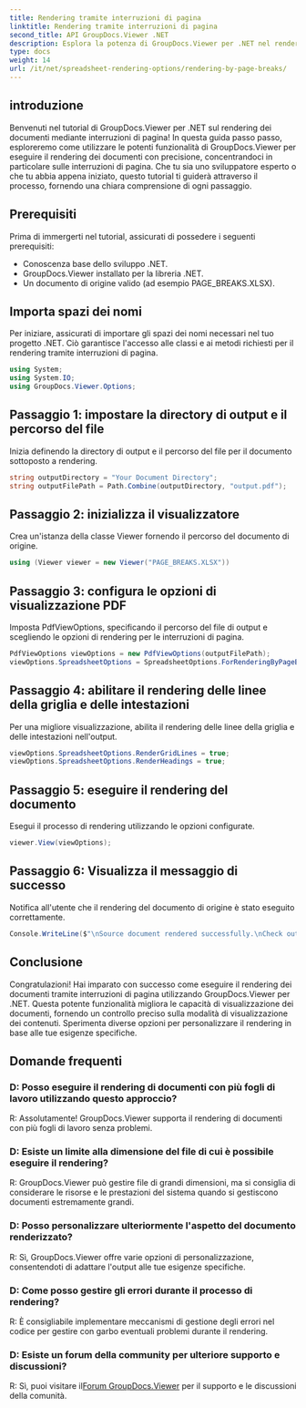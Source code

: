 ```yaml
---
title: Rendering tramite interruzioni di pagina
linktitle: Rendering tramite interruzioni di pagina
second_title: API GroupDocs.Viewer .NET
description: Esplora la potenza di GroupDocs.Viewer per .NET nel rendering di documenti con precisione. Segui il nostro tutorial passo passo per il rendering tramite interruzioni di pagina.
type: docs
weight: 14
url: /it/net/spreadsheet-rendering-options/rendering-by-page-breaks/
---
```

## introduzione
Benvenuti nel tutorial di GroupDocs.Viewer per .NET sul rendering dei documenti mediante interruzioni di pagina! In questa guida passo passo, esploreremo come utilizzare le potenti funzionalità di GroupDocs.Viewer per eseguire il rendering dei documenti con precisione, concentrandoci in particolare sulle interruzioni di pagina. Che tu sia uno sviluppatore esperto o che tu abbia appena iniziato, questo tutorial ti guiderà attraverso il processo, fornendo una chiara comprensione di ogni passaggio.
## Prerequisiti
Prima di immergerti nel tutorial, assicurati di possedere i seguenti prerequisiti:
- Conoscenza base dello sviluppo .NET.
- GroupDocs.Viewer installato per la libreria .NET.
- Un documento di origine valido (ad esempio PAGE_BREAKS.XLSX).
## Importa spazi dei nomi
Per iniziare, assicurati di importare gli spazi dei nomi necessari nel tuo progetto .NET. Ciò garantisce l'accesso alle classi e ai metodi richiesti per il rendering tramite interruzioni di pagina.
```csharp
using System;
using System.IO;
using GroupDocs.Viewer.Options;
```
## Passaggio 1: impostare la directory di output e il percorso del file
Inizia definendo la directory di output e il percorso del file per il documento sottoposto a rendering.
```csharp
string outputDirectory = "Your Document Directory";
string outputFilePath = Path.Combine(outputDirectory, "output.pdf");
```
## Passaggio 2: inizializza il visualizzatore
Crea un'istanza della classe Viewer fornendo il percorso del documento di origine.
```csharp
using (Viewer viewer = new Viewer("PAGE_BREAKS.XLSX"))
```
## Passaggio 3: configura le opzioni di visualizzazione PDF
Imposta PdfViewOptions, specificando il percorso del file di output e scegliendo le opzioni di rendering per le interruzioni di pagina.
```csharp
PdfViewOptions viewOptions = new PdfViewOptions(outputFilePath);
viewOptions.SpreadsheetOptions = SpreadsheetOptions.ForRenderingByPageBreaks();
```
## Passaggio 4: abilitare il rendering delle linee della griglia e delle intestazioni
Per una migliore visualizzazione, abilita il rendering delle linee della griglia e delle intestazioni nell'output.
```csharp
viewOptions.SpreadsheetOptions.RenderGridLines = true;
viewOptions.SpreadsheetOptions.RenderHeadings = true;
```
## Passaggio 5: eseguire il rendering del documento
Esegui il processo di rendering utilizzando le opzioni configurate.
```csharp
viewer.View(viewOptions);
```
## Passaggio 6: Visualizza il messaggio di successo
Notifica all'utente che il rendering del documento di origine è stato eseguito correttamente.
```csharp
Console.WriteLine($"\nSource document rendered successfully.\nCheck output in {outputDirectory}.");
```
## Conclusione
Congratulazioni! Hai imparato con successo come eseguire il rendering dei documenti tramite interruzioni di pagina utilizzando GroupDocs.Viewer per .NET. Questa potente funzionalità migliora le capacità di visualizzazione dei documenti, fornendo un controllo preciso sulla modalità di visualizzazione dei contenuti. Sperimenta diverse opzioni per personalizzare il rendering in base alle tue esigenze specifiche.
## Domande frequenti
### D: Posso eseguire il rendering di documenti con più fogli di lavoro utilizzando questo approccio?
R: Assolutamente! GroupDocs.Viewer supporta il rendering di documenti con più fogli di lavoro senza problemi.
### D: Esiste un limite alla dimensione del file di cui è possibile eseguire il rendering?
R: GroupDocs.Viewer può gestire file di grandi dimensioni, ma si consiglia di considerare le risorse e le prestazioni del sistema quando si gestiscono documenti estremamente grandi.
### D: Posso personalizzare ulteriormente l'aspetto del documento renderizzato?
R: Sì, GroupDocs.Viewer offre varie opzioni di personalizzazione, consentendoti di adattare l'output alle tue esigenze specifiche.
### D: Come posso gestire gli errori durante il processo di rendering?
R: È consigliabile implementare meccanismi di gestione degli errori nel codice per gestire con garbo eventuali problemi durante il rendering.
### D: Esiste un forum della community per ulteriore supporto e discussioni?
 R: Sì, puoi visitare il[Forum GroupDocs.Viewer](https://forum.groupdocs.com/c/viewer/9) per il supporto e le discussioni della comunità.